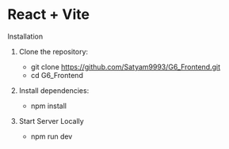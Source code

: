 # React + Vite
Installation
1. Clone the repository:
    - git clone https://github.com/Satyam9993/G6_Frontend.git
    - cd G6_Frontend

2. Install dependencies:
    - npm install

4. Start Server Locally
    - npm run dev